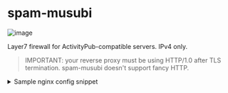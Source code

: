 # spam-musubi

![image](https://upload.wikimedia.org/wikipedia/commons/thumb/3/31/Homemade_Spam_Musubi.jpg/640px-Homemade_Spam_Musubi.jpg)

Layer7 firewall for ActivityPub-compatible servers. IPv4 only.

> IMPORTANT: your reverse proxy must be using HTTP/1.0 after TLS termination. spam-musubi doesn't support fancy HTTP.

<details>
    <summary>Sample nginx config snippet</summary>
```
server {
    listen 443 ssl http2 default_server;
    server_name activitypub.rocks;

    --snip--

    client_max_body_size 100M;

    --snip--

    # websocket should NOT be proxied through spam-musubi
    location /streaming {
        proxy_http_version 1.1;
        proxy_set_header Upgrade $http_upgrade;
        proxy_set_header Connection "upgrade";
        proxy_pass "http://localhost:3000/streaming";
    }

    # everything else
    location / {
        --snip--
        proxy_http_version 1.0;
        proxy_pass http://localhost:21200/;
    }
}
```
</details>

## How to use

> I assume you are using nginx or some sort of reverse proxy.
>
> If you aren't, you should use one to limit request payload size, etc.

- Currently supports Misskey only, but adding support for other server is  trivial - send me PR. (See `src/query/constants.rs`)

- Install rustup from <https://rustup.rs/>

- Clone the repo, build:

```
git clone https://gitlab.com/chocological00/spam-musubi.git
cd spam-musubi
cargo build --release
```

- Run `cargo run --release -- --help` and find out what args you'll need.

- At this stage, I would recommend testing it (run spam-musubi on tmux, and temporaily change nginx settings), before you make it permanent using systemd daemons below.

- Particularly, ensure that your server can receive non-spam notes from other instances. If you see false positives, 99% of the time it means that follower / following count checking with DB is bad. You can run with `RUST_LOG=debug cargo run --release` to see which step went wrong.

- As sudo, create a new systemd daemon:

```
# cat /etc/systemd/system/spam-musubi.service
[Unit]
Description=Spam Musubi

[Service]
Type=simple
User=<your username here>
ExecStart=/<path to repo>/target/release/spam-musubi
WorkingDirectory=/<path to repo>
Environment="DB_HOST=ip_address_to_db"
Environment="DB_PORT=5432"
Environment="DB_USER=your_db_username"
Environment="DB_PASSWORD=hunter2"
Environment="DB_NAME=misskey"
TimeoutSec=60
StandardOutput=syslog
StandardError=syslog
SyslogIdentifier=spam-musubi
Restart=always

[Install]
WantedBy=multi-user.target
```

- still as sudo, enable daemon:

```
systemctl daemon-reload
systemctl enable spam-musubi
systemctl start spam-musubi
```

- In your nginx settings, change the `proxy_pass` to point to spam-musubi. (port 21200 by default)

- Run `nginx -t && systemctl restart nginx` as sudo to apply nginx changes. 

> NOTE: it is not recommended to proxy websockets through spam_musubi

## How to update
- Once you have systemd daemon set up, updating is easy!

```
cd <path to repo>
git pull
cargo build --release
sudo systemctl restart spam-musubi
```

---

Icon By Chris Hackmann - Own work, CC BY-SA 4.0, https://commons.wikimedia.org/w/index.php?curid=43387131
